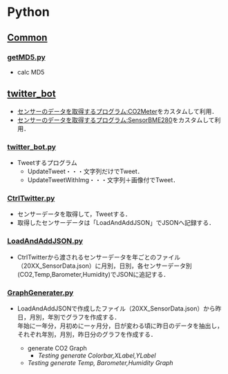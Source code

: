 # Python
## [Common](https://github.com/chocolatecoffee/Python/tree/master/Common)
### [getMD5.py](https://github.com/chocolatecoffee/Python/blob/master/Common/getMD5.py)
+ calc MD5

## [twitter_bot](https://github.com/chocolatecoffee/Python/tree/master/twitter_bot)
+ [センサーのデータを取得するプログラム:CO2Meter](https://github.com/heinemml/CO2Meter)をカスタムして利用．
+ [センサーのデータを取得するプログラム:SensorBME280](https://github.com/SWITCHSCIENCE/samplecodes/tree/master/BME280)をカスタムして利用．

### [twitter_bot.py](https://github.com/chocolatecoffee/Python/blob/master/twitter_bot/twitter_bot.py)
+ Tweetするプログラム
  + UpdateTweet・・・文字列だけでTweet．
  + UpdateTweetWithImg・・・文字列＋画像付でTweet．

### [CtrlTwitter.py](https://github.com/chocolatecoffee/Python/tree/master/twitter_bot/CtrlTwitter.py)

+ センサーデータを取得して，Tweetする．
+ 取得したセンサーデータは「LoadAndAddJSON」でJSONへ記録する．

### [LoadAndAddJSON.py](https://github.com/chocolatecoffee/Python/blob/master/twitter_bot/LoadAndAddJSON.py)  
+ CtrlTwitterから渡されるセンサーデータを年ごとのファイル（20XX_SensorData.json）に月別，日別，各センサーデータ別(CO2,Temp,Barometer,Humidity)でJSONに追記する．

### [GraphGenerater.py](https://github.com/chocolatecoffee/Python/blob/master/twitter_bot/GraphGenerater.py)

+ LoadAndAddJSONで作成したファイル（20XX_SensorData.json）から昨日，月別，年別でグラフを作成する．  
年始に一年分，月初めに一ヶ月分，日が変わる頃に昨日のデータを抽出し，それぞれ年別，月別，昨日分のグラフを作成する．

  + generate CO2 Graph
    + *Testing generate Colorbar,XLabel,YLabel*
  + *Testing generate Temp, Barometer,Humidity Graph*
